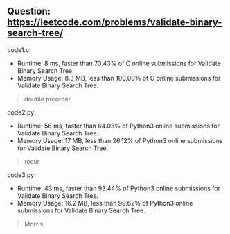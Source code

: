 ## Question: https://leetcode.com/problems/validate-binary-search-tree/

code1.c:
* Runtime: 8 ms, faster than 70.43% of C online submissions for Validate Binary Search Tree.
* Memory Usage: 8.3 MB, less than 100.00% of C online submissions for Validate Binary Search Tree.
> double preorder

code2.py:
* Runtime: 56 ms, faster than 64.03% of Python3 online submissions for Validate Binary Search Tree.
* Memory Usage: 17 MB, less than 26.12% of Python3 online submissions for Validate Binary Search Tree.
> recur

code3.py:
* Runtime: 43 ms, faster than 93.44% of Python3 online submissions for Validate Binary Search Tree.
* Memory Usage: 16.2 MB, less than 99.62% of Python3 online submissions for Validate Binary Search Tree.
> Morris